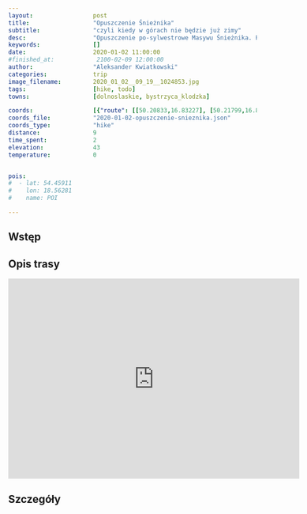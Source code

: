 ```yaml
---
layout:                 post
title:                  "Opuszczenie Śnieżnika"
subtitle:               "czyli kiedy w górach nie będzie już zimy"
desc:                   "Opuszczenie po-sylwestrowe Masywu Śnieżnika. Pierwszy raz byłem w górach"
keywords:               []
date:                   2020-01-02 11:00:00
#finished_at:            2100-02-09 12:00:00
author:                 "Aleksander Kwiatkowski"
categories:             trip
image_filename:         2020_01_02__09_19__1024853.jpg
tags:                   [hike, todo]
towns:                  [dolnoslaskie, bystrzyca_klodzka]

coords:                 [{"route": [[50.20833,16.83227], [50.21799,16.80249], [50.22837,16.76524]], "type": "hike"}]
coords_file:            "2020-01-02-opuszczenie-snieznika.json"
coords_type:            "hike"
distance:               9
time_spent:             2
elevation:              43
temperature:            0


pois:
#  - lat: 54.45911
#    lon: 18.56281
#    name: POI

---
```



## Wstęp

## Opis trasy

<iframe height='405' width='590' frameborder='0' allowtransparency='true' scrolling='no' src='https://www.strava.com/activities/2986750662/embed/db5ee5e20969ebb922b7fcc24ccbf28ce7bf97e7'></iframe>

## Szczegóły
